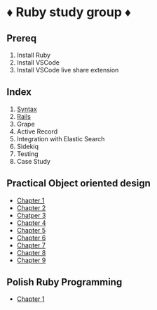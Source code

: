 # ♦️ Ruby study group ♦️

## Prereq
1. Install Ruby 
2. Install VSCode 
3. Install VSCode live share extension

## Index
1. [Syntax](./1_syntax/README.md) 
2. [Rails](./2_rails/README.md)
3. Grape 
4. Active Record
5. Integration with Elastic Search
6. Sidekiq
7. Testing 
8. Case Study 

## Practical Object oriented design
* [Chapter 1](https://docs.google.com/presentation/d/1AiAClhVJiE3bkjDxGESRTAwpDwPbSJP7X25cv4OHMQY/edit?usp=sharing)
* [Chapter 2](https://docs.google.com/presentation/d/17casSk4Q5oZVPZXyCDs3momV4TvySE2KXUG4qzVuhDI/edit#slide=id.p)
* [Chatper 3](https://docs.google.com/presentation/d/1XHXrrYEEcQnzghPGF5VdOyeJSLvZyJWEYrZoYXfe908/edit#slide=id.p)
* [Chapter 4](https://docs.google.com/presentation/d/18mjosYWpOvqB1eerzjVCaTJl4V3l7cJBw7CG6w3w-7A/edit#slide=id.p)
* [Chapter 5](https://docs.google.com/presentation/d/16nHsJ3ofDIb1V564PSkQr1xzF0uNOfgaJbK_C3w7azo/edit#slide=id.p)
* [Chapter 6](https://docs.google.com/presentation/d/1YxY9hbtcOB6ugolCRyJo_rJoG1FC4eQgHYWMZCSOjBQ/edit#slide=id.p)
* [Chapter 7](https://docs.google.com/presentation/d/1S_zwq1Q9AUJ_3ngQiGBktOdv7e9ApkLP77TCmkgEqYk/edit#slide=id.p)
* [Chapter 8](https://docs.google.com/presentation/d/1u49iYuZyFSGNuMPlWDQjJgBmsZivZOv8hXDfwBKIUlk/edit?usp=sharing)
* [Chapter 9](https://docs.google.com/presentation/d/1vUZ_w7kfcfmxKFXLxbLPOiE5SR39sFqz9BZB4KOEfLo/edit?usp=sharing)

## Polish Ruby Programming
* [Chapter 1](https://docs.google.com/presentation/d/13N_bm594oxRmgQmqelQVkIkB6wk3tzawJvuQGGfcUdQ/edit?usp=sharing)
